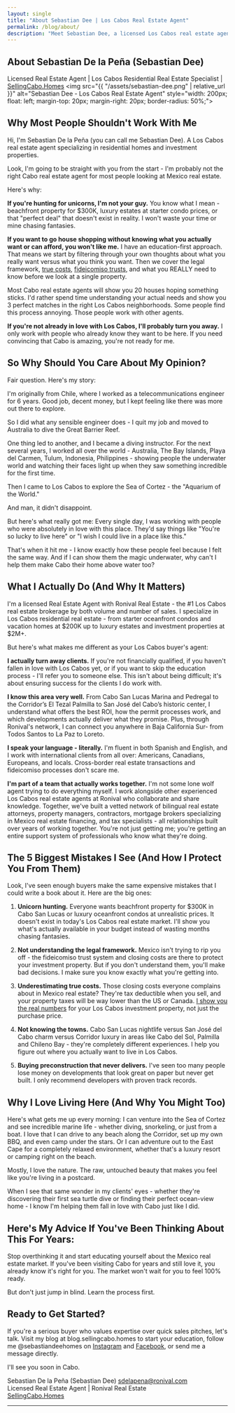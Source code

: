 ```yaml
---
layout: single
title: "About Sebastian Dee | Los Cabos Real Estate Agent"
permalink: /blog/about/
description: "Meet Sebastian Dee, a licensed Los Cabos real estate agent with Ronival. Learn about his unique 'education-first' approach to buying property in Cabo and why his story makes him the right agent for serious buyers."
---
```


## About Sebastian De la Peña (Sebastian Dee) <br>
Licensed Real Estate Agent | Los Cabos Residential Real Estate Specialist | <a href="http://sellingcabo.homes" target="_blank">SellingCabo.Homes</a>
<img src="{{ "/assets/sebastian-dee.png" | relative_url }}" alt="Sebastian Dee - Los Cabos Real Estate Agent" style="width: 200px; float: left; margin-top: 20px; margin-right: 20px; border-radius: 50%;">


## Why Most People Shouldn't Work With Me

Hi, I'm Sebastian De la Peña (you can call me Sebastian Dee). A Los Cabos real estate agent specializing in residential homes and investment properties.

Look, I'm going to be straight with you from the start - I'm probably not the right Cabo real estate agent for most people looking at Mexico real estate.

Here's why:

**If you're hunting for unicorns, I'm not your guy.** You know what I mean - beachfront property for $300K, luxury estates at starter condo prices, or that "perfect deal" that doesn't exist in reality. I won't waste your time or mine chasing fantasies.

**If you want to go house shopping without knowing what you actually want or can afford, you won't like me.** I have an education-first approach. That means we start by filtering through your own thoughts about what you really want versus what you think you want. Then we cover the legal framework, <a href="https://blog.sellingcabo.homes/2025/08/14/Los-Cabos-Closing-Costs-2025-The-Hidden-Costs-That-Could-Derail-Your-Dream-(And-How-to-Budget-Like-a-Pro).html" target="_blank">true costs</a>, <a href="https://blog.sellingcabo.homes/2025/08/20/Fideicomiso-PART-II-The-Fideicomiso-Decoded-Your-Complete-Guide-to-Secure-Mexican-Real-Estate-Ownership.html" target="_blank">fideicomiso trusts</a>, and what you REALLY need to know before we look at a single property.

Most Cabo real estate agents will show you 20 houses hoping something sticks. I'd rather spend time understanding your actual needs and show you 3 perfect matches in the right Los Cabos neighborhoods. Some people find this process annoying. Those people work with other agents.

**If you're not already in love with Los Cabos, I'll probably turn you away.** I only work with people who already know they want to be here. If you need convincing that Cabo is amazing, you're not ready for me.

## So Why Should You Care About My Opinion?

Fair question. Here's my story:

I'm originally from Chile, where I worked as a telecommunications engineer for 6 years. Good job, decent money, but I kept feeling like there was more out there to explore.

So I did what any sensible engineer does - I quit my job and moved to Australia to dive the Great Barrier Reef.

One thing led to another, and I became a diving instructor. For the next several years, I worked all over the world - Australia, The Bay Islands, Playa del Carmen, Tulum, Indonesia, Philippines - showing people the underwater world and watching their faces light up when they saw something incredible for the first time.

Then I came to Los Cabos to explore the Sea of Cortez - the "Aquarium of the World."

And man, it didn't disappoint.

But here's what really got me: Every single day, I was working with people who were absolutely in love with this place. They'd say things like "You're so lucky to live here" or "I wish I could live in a place like this."

That's when it hit me - I know exactly how these people feel because I felt the same way. And if I can show them the magic underwater, why can't I help them make Cabo their home above water too?

## What I Actually Do (And Why It Matters)

I'm a licensed Real Estate Agent with Ronival Real Estate - the #1 Los Cabos real estate brokerage by both volume and number of sales. I specialize in Los Cabos residential real estate - from starter oceanfront condos and vacation homes at $200K up to luxury estates and investment properties at $2M+.

But here's what makes me different as your Los Cabos buyer's agent:

**I actually turn away clients.** If you're not financially qualified, if you haven't fallen in love with Los Cabos yet, or if you want to skip the education process - I'll refer you to someone else. This isn't about being difficult; it's about ensuring success for the clients I do work with.

**I know this area very well.** From Cabo San Lucas Marina and Pedregal to the Corridor’s El Tezal Palmilla to San José del Cabo’s historic center, I understand what offers the best ROI, how the permit processes work, and which developments actually deliver what they promise. Plus, through Ronival's network, I can connect you anywhere in Baja California Sur- from Todos Santos to La Paz to Loreto.

**I speak your language - literally.** I'm fluent in both Spanish and English, and I work with international clients from all over: Americans, Canadians, Europeans, and locals. Cross-border real estate transactions and fideicomiso processes don't scare me.

**I'm part of a team that actually works together.** I'm not some lone wolf agent trying to do everything myself. I work alongside other experienced Los Cabos real estate agents at Ronival who collaborate and share knowledge. Together, we've built a vetted network of bilingual real estate attorneys, property managers, contractors, mortgage brokers specializing in Mexico real estate financing, and tax specialists - all relationships built over years of working together. You're not just getting me; you're getting an entire support system of professionals who know what they're doing.

## The 5 Biggest Mistakes I See (And How I Protect You From Them)

Look, I've seen enough buyers make the same expensive mistakes that I could write a book about it. Here are the big ones:

1. **Unicorn hunting.** Everyone wants beachfront property for $300K in Cabo San Lucas or luxury oceanfront condos at unrealistic prices. It doesn't exist in today's Los Cabos real estate market. I'll show you what's actually available in your budget instead of wasting months chasing fantasies.

2. **Not understanding the legal framework.** Mexico isn't trying to rip you off - the fideicomiso trust system and closing costs are there to protect your investment property. But if you don't understand them, you'll make bad decisions. I make sure you know exactly what you're getting into.

3. **Underestimating true costs.** Those closing costs everyone complains about in Mexico real estate? They're tax deductible when you sell, and your property taxes will be way lower than the US or Canada. <a href="https://calculator.sellingcabo.homes/los-cabos-closing-costs-calculator" target="_blank">I show you the real numbers</a> for your Los Cabos investment property, not just the purchase price.

4. **Not knowing the towns.** Cabo San Lucas nightlife versus San José del Cabo charm versus Corridor luxury in areas like Cabo del Sol, Palmilla and Chileno Bay - they're completely different experiences. I help you figure out where you actually want to live in Los Cabos.

5. **Buying preconstruction that never delivers.** I've seen too many people lose money on developments that look great on paper but never get built. I only recommend developers with proven track records.

## Why I Love Living Here (And Why You Might Too)

Here's what gets me up every morning: I can venture into the Sea of Cortez and see incredible marine life - whether diving, snorkeling, or just from a boat. I love that I can drive to any beach along the Corridor, set up my own BBQ, and even camp under the stars. Or I can adventure out to the East Cape for a completely relaxed environment, whether that's a luxury resort or camping right on the beach.

Mostly, I love the nature. The raw, untouched beauty that makes you feel like you're living in a postcard.

When I see that same wonder in my clients' eyes - whether they're discovering their first sea turtle dive or finding their perfect ocean-view home - I know I'm helping them fall in love with Cabo just like I did.

## Here's My Advice If You've Been Thinking About This For Years:

Stop overthinking it and start educating yourself about the Mexico real estate market. If you've been visiting Cabo for years and still love it, you already know it's right for you. The market won't wait for you to feel 100% ready.

But don't just jump in blind. Learn the process first.

## Ready to Get Started?

If you're a serious buyer who values expertise over quick sales pitches, let's talk. Visit my blog at blog.sellingcabo.homes to start your education, follow me @sebastiandeehomes on <a href="https://www.instagram.com/sebastiandeehomes/" target="_blank">Instagram</a> and <a href="https://www.facebook.com/sebastiandeehomes/" target="_blank">Facebook</a>, or send me a message directly.

I'll see you soon in Cabo.

Sebastian De la Peña (Sebastian Dee)
<a href="mailto:sdelapena@ronival.com">sdelapena@ronival.com</a> <br>
Licensed Real Estate Agent | Ronival Real Estate <br>
<a href="http://sellingcabo.homes" target="_blank">SellingCabo.Homes</a>

---